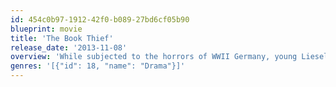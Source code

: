 ```yaml
---
id: 454c0b97-1912-42f0-b089-27bd6cf05b90
blueprint: movie
title: 'The Book Thief'
release_date: '2013-11-08'
overview: 'While subjected to the horrors of WWII Germany, young Liesel finds solace by stealing books and sharing them with others. Under the stairs in her home, a Jewish refuge is being sheltered by her adoptive parents.'
genres: '[{"id": 18, "name": "Drama"}]'
---
```

